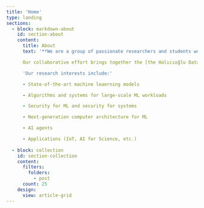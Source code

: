 ```yaml
---
title: 'Home'
type: landing
sections:
  - block: markdown-about
    id: section-about
    content:
      title: About
      text: '**We are a group of passionate researchers and students working at the intersection of machine learning and systems at UCSD**'.

      Our collaborative effort brings together the [the Halıcıoğlu Data Science Institute](https://datascience.ucsd.edu/) and [the Computer Science and Engineering Department](https://cse.ucsd.edu/) at [the University of California, San Diego](https://ucsd.edu/). We host a series of events including biweekly seminars and reading groups at HDSI and we invite interested students and faculty members to join!

      'Our research interests include:'

      - State-of-the-art machine leaerning models

      - Algorithms and systems for large-scale ML workloads

      - Security for ML and security for systems

      - Next-generation computer architecture for ML

      - AI agents

      - Applications (IoT, AI for Science, etc.)
      
  - block: collection
    id: section-collection
    content:
      filters:
        folders:
          - post
      count: 25
    design:
      view: article-grid
---
```

